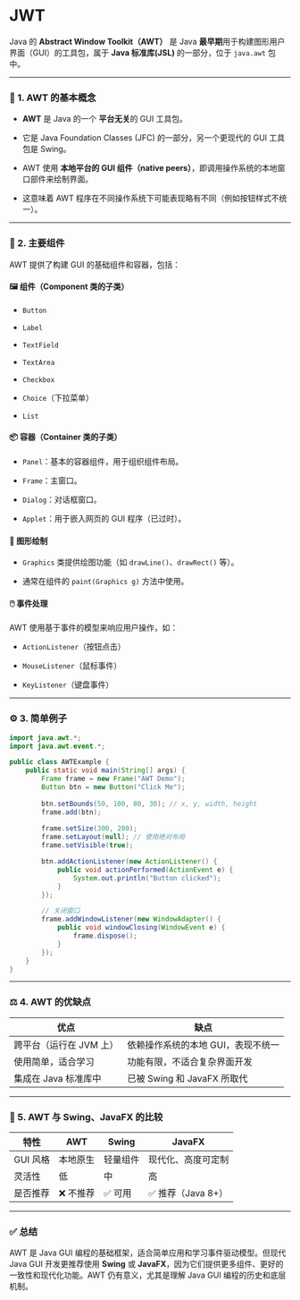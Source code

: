 
# JWT

Java 的 **Abstract Window Toolkit（AWT）** 是 Java **最早期**用于构建图形用户界面（GUI）的工具包，属于 **Java 标准库(JSL)** 的一部分，位于 `java.awt` 包中。

---

### 🧱 1. **AWT 的基本概念**

- **AWT** 是 Java 的一个 **平台无关**的 GUI 工具包。
    
- 它是 Java Foundation Classes (JFC) 的一部分，另一个更现代的 GUI 工具包是 Swing。
    
- AWT 使用 **本地平台的 GUI 组件（native peers）**，即调用操作系统的本地窗口部件来绘制界面。
    
- 这意味着 AWT 程序在不同操作系统下可能表现略有不同（例如按钮样式不统一）。
    

---

### 🧩 2. **主要组件**

AWT 提供了构建 GUI 的基础组件和容器，包括：

#### 🖼️ 组件（Component 类的子类）

- `Button`
    
- `Label`
    
- `TextField`
    
- `TextArea`
    
- `Checkbox`
    
- `Choice`（下拉菜单）
    
- `List`
    

#### 📦 容器（Container 类的子类）

- `Panel`：基本的容器组件，用于组织组件布局。
    
- `Frame`：主窗口。
    
- `Dialog`：对话框窗口。
    
- `Applet`：用于嵌入网页的 GUI 程序（已过时）。
    

#### 🎨 图形绘制

- `Graphics` 类提供绘图功能（如 `drawLine()`、`drawRect()` 等）。
    
- 通常在组件的 `paint(Graphics g)` 方法中使用。
    

#### 🖱️ 事件处理

AWT 使用基于事件的模型来响应用户操作，如：

- `ActionListener`（按钮点击）
    
- `MouseListener`（鼠标事件）
    
- `KeyListener`（键盘事件）
    

---

### ⚙️ 3. **简单例子**

```java
import java.awt.*;
import java.awt.event.*;

public class AWTExample {
    public static void main(String[] args) {
        Frame frame = new Frame("AWT Demo");
        Button btn = new Button("Click Me");
        
        btn.setBounds(50, 100, 80, 30); // x, y, width, height
        frame.add(btn);
        
        frame.setSize(300, 200);
        frame.setLayout(null); // 使用绝对布局
        frame.setVisible(true);

        btn.addActionListener(new ActionListener() {
            public void actionPerformed(ActionEvent e) {
                System.out.println("Button clicked");
            }
        });

        // 关闭窗口
        frame.addWindowListener(new WindowAdapter() {
            public void windowClosing(WindowEvent e) {
                frame.dispose();
            }
        });
    }
}
```

---

### ⚖️ 4. **AWT 的优缺点**

|优点|缺点|
|---|---|
|跨平台（运行在 JVM 上）|依赖操作系统的本地 GUI，表现不统一|
|使用简单，适合学习|功能有限，不适合复杂界面开发|
|集成在 Java 标准库中|已被 Swing 和 JavaFX 所取代|

---

### 🧭 5. **AWT 与 Swing、JavaFX 的比较**

|特性|AWT|Swing|JavaFX|
|---|---|---|---|
|GUI 风格|本地原生|轻量组件|现代化、高度可定制|
|灵活性|低|中|高|
|是否推荐|❌ 不推荐|✅ 可用|✅ 推荐（Java 8+）|

---

### ✅ 总结

AWT 是 Java GUI 编程的基础框架，适合简单应用和学习事件驱动模型。但现代 Java GUI 开发更推荐使用 **Swing** 或 **JavaFX**，因为它们提供更多组件、更好的一致性和现代化功能。AWT 仍有意义，尤其是理解 Java GUI 编程的历史和底层机制。